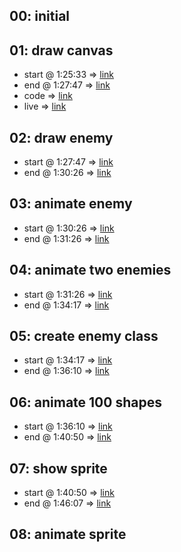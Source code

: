 ## 00: initial

## 01: draw canvas
- start @ 1:25:33 => [link](https://youtu.be/GFO_txvwK_c?t=85m33s)
- end @ 1:27:47 => [link](https://youtu.be/GFO_txvwK_c?t=87m47s)
- code => [link](https://youtu.be/GFO_txvwK_c?t=87m47s)
- live => [link](https://youtu.be/GFO_txvwK_c?t=87m47s)

## 02: draw enemy
- start @ 1:27:47 => [link](https://youtu.be/GFO_txvwK_c?t=87m47s)
- end @ 1:30:26 => [link](https://youtu.be/GFO_txvwK_c?t=90m26s)

## 03: animate enemy
- start @ 1:30:26 => [link](https://youtu.be/GFO_txvwK_c?t=90m26s)
- end @ 1:31:26 => [link](https://youtu.be/GFO_txvwK_c?t=91m26s)

## 04: animate two enemies
- start @ 1:31:26 => [link](https://youtu.be/GFO_txvwK_c?t=91m26s)
- end @ 1:34:17 => [link](https://youtu.be/GFO_txvwK_c?t=94m17s)

## 05: create enemy class
- start @ 1:34:17 => [link](https://youtu.be/GFO_txvwK_c?t=94m17s)
- end @ 1:36:10 => [link](https://youtu.be/GFO_txvwK_c?t=96m10s)

## 06: animate 100 shapes
- start @ 1:36:10 => [link](https://youtu.be/GFO_txvwK_c?t=96m10s)
- end @ 1:40:50 => [link](https://youtu.be/GFO_txvwK_c?t=100m50s)

## 07: show sprite
- start @ 1:40:50 => [link](https://youtu.be/GFO_txvwK_c?t=100m50s)
- end @ 1:46:07 => [link](https://youtu.be/GFO_txvwK_c?t=106m07s)

## 08: animate sprite
